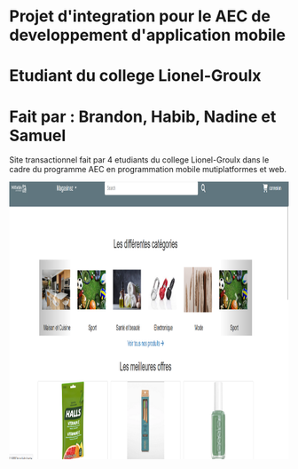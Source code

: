 # Projet d'integration pour le AEC de developpement d'application mobile
# Etudiant du college Lionel-Groulx
# Fait par : Brandon, Habib, Nadine et Samuel


Site transactionnel fait par 4 etudiants du college Lionel-Groulx dans le cadre du programme AEC en programmation mobile mutiplatformes et web.

<p align="center">
  <a href="https://snack.expo.dev/@nadambassa/98a642?platform=android"><img height="500" src="https://github.com/NadineAmbassa/projetFinal/blob/main/images/Capture%20d%E2%80%99%C3%A9cran%202023-08-14%20005300.png"></a>
   
</p>
